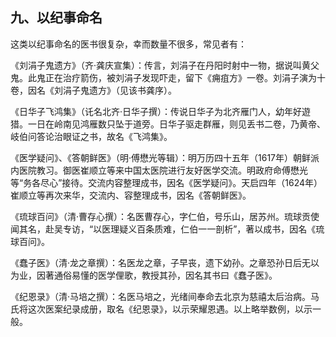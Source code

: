 ## 九、以纪事命名

这类以纪事命名的医书很复杂，幸而数量不很多，常见者有：

《刘涓子鬼遗方》（齐·龚庆宣集）：传言，刘涓子在丹阳时射中一物，据说叫黄父鬼。此鬼正在治疗箭伤，被刘涓子发现吓走，留下《痈疽方》一卷。刘涓子演为十卷，因名《刘涓子鬼遗方》（见该书龚序）。

《日华子飞鸿集》（讬名北齐·日华子撰）：传说日华子为北齐雁门人，幼年好遊猎。一日在岭南见鸿雁数只坠于道旁。日华子驱走群雁，则见丢书二卷，乃黄帝、岐伯问答论治眼证之书，故名《飞鸿集》。

《医学疑问》、《答朝鲜医》（明·傅懋光等辑）：明万历四十五年（1617年）朝鲜派内医院教习。御医崔顺立等来中国太医院进行友好医学交流。明政府命傅懋光等“务各尽心”接待。交流内容整理成书，因名《医学疑问》。天启四年（1624年）崔顺立等再次来华，交流内、容整理成书，因名《答朝鲜医》。

《琉球百问》（清·曹存心撰）：名医曹存心，字仁伯，号乐山，居苏州。琉球贡使闻其名，赴吴专访，“以医理疑义百条质难，仁伯一一剖析”，著以成书，因名《琉球百问》。

《蠢子医》（清·龙之章撰）：名医龙之章，子早丧，遗下幼孙。之章恐孙日后无以为业，因著通俗易懂的医学俚歌，教授其孙，因名其书曰《蠢子医》。

《纪恩录》（清·马培之撰）：名医马培之，光绪间奉命去北京为慈禧太后治病。马氏将这次医案纪录成册，取名《纪恩录》，以示荣耀恩遇。以上略举数例，以示一般。
